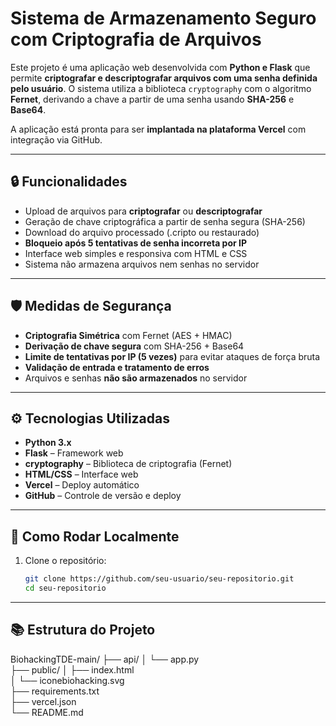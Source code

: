 # Sistema de Armazenamento Seguro com Criptografia de Arquivos

Este projeto é uma aplicação web desenvolvida com **Python e Flask** que permite **criptografar e descriptografar arquivos com uma senha definida pelo usuário**. O sistema utiliza a biblioteca `cryptography` com o algoritmo **Fernet**, derivando a chave a partir de uma senha usando **SHA-256** e **Base64**.

A aplicação está pronta para ser **implantada na plataforma Vercel** com integração via GitHub.

---

## 🔒 Funcionalidades

- Upload de arquivos para **criptografar** ou **descriptografar**
- Geração de chave criptográfica a partir de senha segura (SHA-256)
- Download do arquivo processado (.cripto ou restaurado)
- **Bloqueio após 5 tentativas de senha incorreta por IP**
- Interface web simples e responsiva com HTML e CSS
- Sistema não armazena arquivos nem senhas no servidor

---

## 🛡️ Medidas de Segurança

- **Criptografia Simétrica** com Fernet (AES + HMAC)
- **Derivação de chave segura** com SHA-256 + Base64
- **Limite de tentativas por IP (5 vezes)** para evitar ataques de força bruta
- **Validação de entrada e tratamento de erros**
- Arquivos e senhas **não são armazenados** no servidor

---

## ⚙️ Tecnologias Utilizadas

- **Python 3.x**
- **Flask** – Framework web
- **cryptography** – Biblioteca de criptografia (Fernet)
- **HTML/CSS** – Interface web
- **Vercel** – Deploy automático
- **GitHub** – Controle de versão e deploy

---

## 🚀 Como Rodar Localmente

1. Clone o repositório:
   ```bash
   git clone https://github.com/seu-usuario/seu-repositorio.git
   cd seu-repositorio
   ```

---

## 📚 Estrutura do Projeto

BiohackingTDE-main/
├── api/
│ └── app.py  
├── public/
│ ├── index.html  
│ └── iconebiohacking.svg  
├── requirements.txt  
├── vercel.json  
└── README.md
